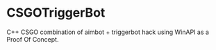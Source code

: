 # CSGOTriggerBot
C++ CSGO combination of aimbot + triggerbot hack using WinAPI as a Proof Of Concept.
